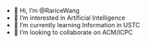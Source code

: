 - 👋 Hi, I’m @RariceWang
- 👀 I’m interested in  Artificial Intelligence
- 🌱 I’m currently learning Information in USTC
- 💞️ I’m looking to collaborate on ACM/ICPC


<!---
RariceWang/RariceWang is a ✨ special ✨ repository because its `README.md` (this file) appears on your GitHub profile.
You can click the Preview link to take a look at your changes.
--->
